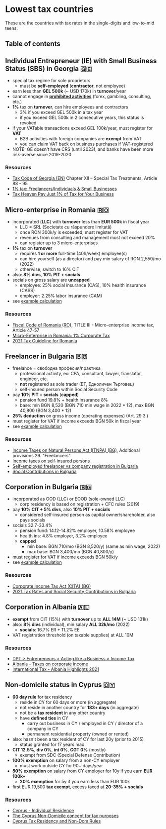 # Lowest tax countries

These are the countries with tax rates in the single-digits and low-to-mid teens.

## Table of contents

## Individual Entrepreneur (IE) with Small Business Status (SBS) in Georgia 🇬🇪

- special tax regime for sole proprietors
  - must be **self-employed** (**contractor**, not employee)
- earn less than **GEL 500k** (~ USD 170k) in **turnover**/year
- cannot engage in **[prohibited activities](https://matsne.gov.ge/ka/document/view/1164635?publication=0)** (forex, gambling, consulting, etc.)
- **1%** tax on **turnover**, can hire employees and contractors
  - 3% if you exceed GEL 500k in a tax year
  - if you exceed GEL 500k in 2 consecutive years, this status is revoked
- if your VATable transactions exceed GEL 100k/year, must register for **VAT**
  - B2B activities with foreign companies are **exempt** from VAT
  - you can claim VAT back on business purchases if VAT-registered
- NOTE: GE doesn't have CRS (until 2023), and banks have been more risk-averse since 2019-2020

### Resources

- [Tax Code of Georgia (EN)](https://matsne.gov.ge/en/document/view/1043717?publication=152) Chapter XII – Special Tax Treatments, Article 88 - 95
- [1% tax: Freelancers/Individuals & Small Businesses](https://expathub.ge/tax-freelancers-individuals-small-businesses-georgia/)
- [Tax Heaven Pay Just 1% of Tax for Your Business](https://devskey.com/tax-heaven-pay-just-1-of-tax-for-your-business-register-individual-entrepreneurship-business-in-georgia/)

## Micro-enterprise in Romania 🇷🇴

- incorporated (**LLC**) with **turnover** less than **EUR 500k** in fiscal year
  - LLC = SRL (Societate cu răspundere limitată)
  - once RON 300k/y is exceeded, must register for VAT
  - revenues from consulting and management must not exceed 20%
  - can register up to 3 micro-enterprises
- **1%** tax on **turnover**
  - requires **1 or more** full-time (40h/week) employee(s)
  - can hire yourself (as a director) and pay min salary of RON 2,550/mo (2022)
  - otherwise, switch to 16% CIT
- also: **8% divs**, **10% PIT + socials**
- socials on gross salary are **uncapped**
  - employee: 25% social insurance (CAS), 10% health insurance (CASS)
  - employer: 2.25% labor insurance (CAM)
- see [example calculation](./example-calculations.md#micro-enterprise-in-romania-)

### Resources

- [Fiscal Code of Romania (RO)](https://static.anaf.ro/static/10/Anaf/legislatie/Cod_fiscal_norme_11022020.htm), TITLE III - Micro-enterprise income tax, Article 47-57
- [Micro-Enterprise in Romania: 1% Corporate Tax](https://zugimpex.com/knowledgebase/micro-enterprise-in-romania-1-corporate-tax.html)
- [2021 Tax Guideline for Romania](https://accace.com/tax-guideline-for-romania/)

## Freelancer in Bulgaria 🇧🇬

- freelance = свободна професия/практика
  - professional activity, ex: CPA, consultant, lawyer, translator, engineer, etc.
  - **not** registered as sole trader (ET, Едноличен Търговец)
  - self-insured person within Social Security Code
- pay **10% PIT + socials** (**capped**)
  - pension fund 19.8% + health insurance 8%
  - base: min BGN 8,520 (BGN 710 min wage in 2022 \* 12), max BGN 40,800 (BGN 3,400 \* 12)
- **25% deduction** on gross income (operating expenses) (Art. 29 3.)
- must register for VAT if income exceeds BGN 50k in fiscal year
- see [example calculation](./example-calculations.md#freelancer-in-bulgaria-)

### Resources

- [Income Taxes on Natural Persons Act (ITNPA) (BG)](https://www.lex.bg/laws/ldoc/2135538631), Additional provisions 29. "Freelancers"
- [Income taxes on self-insured persons](https://www.bulgaria-tax-law.bg/income-taxes-self-insured-persons.html)
- [Self-employed freelancer vs company registration in Bulgaria](https://youtu.be/NV3heKehLCw)
- [Social Contributions in Bulgaria](https://www.cleiss.fr/docs/cotisations/bulgarie.html)

## Corporation in Bulgaria 🇧🇬

- incorporated as OOD (LLC) or EOOD (sole-owned LLC)
  - corp residency is based on registration + CFC rules (2019)
- pay **10% CIT + 5% divs**, also **10% PIT + socials**
  - considered self-insured person as capital owner/shareholder, also pays socials
- socials 32.7-33.4%
  - pension fund: 14.12-14.82% employer, 10.58% employee
  - health ins: 4.8% employer, 3.2% employee
  - **capped**
    - min base: BGN 710/mo (BGN 8,520/y) (same as min wage, 2022)
    - max base: BGN 3,400/mo (BGN 40,800/y)
- must register for VAT if income exceeds BGN 50k/y
- see [example calculation](./example-calculations.md#corporation-in-bulgaria-)

### Resources

- [Corporate Income Tax Act (CITA) (BG)](https://www.lex.bg/laws/ldoc/2135540562)
- [2021 Tax Rates and Social Security Contributions in Bulgaria](https://www.kgmp-legal.com/en/2021-tax-rates-and-social-security-contributions-in-bulgaria/)

## Corporation in Albania 🇦🇱

- **exempt** from CIT (15%) with **turnover** up to **ALL 14M** (~ USD 131k)
- also: **8% divs** (individual), min salary **ALL 32k/mo** (2022)
  - **socials**: 16.7% ER + 11.2% EE
- VAT registration threshold (on taxable supplies) at ALL 10M

### Resources

- [DPT > Entrepreneurs > Acting like a Business > Income Tax](https://www.tatime.gov.al/c/4/96/107/tatimi-mbi-te-ardhurat)
- [Albania - Taxes on corporate income](https://taxsummaries.pwc.com/albania/corporate/taxes-on-corporate-income)
- [International Tax - Albania Highlights 2021](https://www2.deloitte.com/content/dam/Deloitte/global/Documents/Tax/dttl-tax-albaniahighlights-2021.pdf)

## Non-domicile status in Cyprus 🇨🇾

- **60 day rule** for tax residency
  - reside in CY for 60 days or more (in aggregate)
  - not reside in another country for **183+ days** (in aggregate)
  - not be a **tax resident** in any other country
  - have **defined ties** in CY
    - carry out business in CY / employed in CY / director of a company in CY
    - permanent residential property (owned or rented)
- also: hasn't been a tax resident of CY for last 20y (prior to 2015)
  - status granted for 17 years max
- **CIT 12.5%**, **div 0%**, **int 0%**, **CGT 0%** (mostly)
  - exempt from SDC (Special Defense Contribution)
- **100% exemption** on salary from a non-CY employer
  - must work outside CY for 90+ days/year
- **50% exemption** on salary from CY employer for 10y if you earn **EUR 100k+**
  - **20% exemption** for 5y if you earn less than EUR 100k
- first EUR 19,500 **tax exempt**, excess taxed at **20-35% + socials**

### Resources

- [Cyprus - Individual Residence](https://taxsummaries.pwc.com/cyprus/individual/residence)
- [The Cyprus Non-Domicile concept for tax purposes](https://totalserve.eu/Assets/Images/uploadedContent/CMS/documentsImages/informationsheetno1291483607458.pdf)
- [Cyprus Tax Residency and Non-Dom Rules](https://home.kpmg/content/dam/kpmg/cy/pdf/2020/Cyprus_Tax_Residency_and_Non-Dom_Rules_February2020.pdf)
